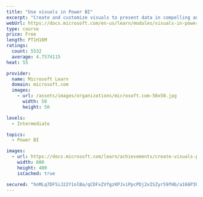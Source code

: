 ```yaml
---
title: "Use visuals in Power BI"
excerpt: "Create and customize visuals to present data in compelling and insightful ways."
webUrl: https://docs.microsoft.com/en-us/learn/modules/visuals-in-power-bi/
type: course
price: Free
length: PT1H16M
ratings:
  count: 5532
  average: 4.7574115
heat: 55

provider:
  name: Microsoft Learn
  domain: microsoft.com
  images:
    - url: /assets/images/organizations/microsoft.com-50x50.jpg
      width: 50
      height: 50

levels:
  - Intermediate

topics:
  - Power BI

images:
  - url: https://docs.microsoft.com/learn/achievements/create-visuals-power-bi-desktop-social.png
    width: 800
    height: 400
    isCached: true

secured: "hnMLq7DF5iJ22Y1nlBa/qCDFxZVfgzKPJviPpcPDj2xISZyr59fHb/a166P3UB1PrcgXRwJHMIChVNXbGOD7PmgjPUfMwJ8kcaqVpIYIsozTx7KMVt2ffbaFzYGcyxJ9uXVaZyddXGOsWS7pIxhappy9COCohZOVtfVhA5Jqbu3JEGHF6YiFavif9v0pCQVIFt234xBezOGolKvuKfFi/0s5WQ92nSVMTIuWtGPdyqhyBnBIGCfG4FnQ/j/MO0Qc/I3NWVbMxi2NeN7XLp2A1Qr+ZdrYv2wMxa/Ia1hJGwf5UpDA3NHkkPrtPqP16UZsJLQjDtU3GTm6lJpa1ovD6ChW8w72/teunEPveoxYQbsJvzo9jtnh7Bkr/mB1q4lv+GriWdE54u3u1gs6psjqxDtCFno6S+jZI4ORZl+9f+8=;9oiDOzNnSQbuOa4aGDhUdw=="
---
```


